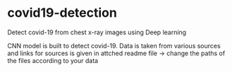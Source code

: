 # covid19-detection
Detect covid-19 from chest x-ray images using Deep learning

CNN model is built to detect covid-19.
Data is taken from various sources and links for sources is given in attched readme file
-> change the paths of the files according to your data
